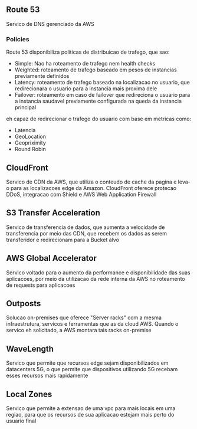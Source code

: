 
## Route 53

Servico de DNS gerenciado da AWS

### Policies

Route 53 disponibiliza politicas de distribuicao de trafego, que sao:
- Simple: Nao ha roteamento de trafego nem health checks
- Weighted: roteamento de trafego baseado em pesos de instancias previamente definidos
- Latency: roteamento de trafego baseado na localizacao no usuario, que redirecionara o usuario para a instancia mais proxima dele
- Failover: roteamento em caso de failover que redireciona o usuario para a instancia saudavel previamente configurada na queda da instancia principal

eh capaz de redirecionar o trafego do usuario com base em metricas como:
* Latencia
* GeoLocation
* Geopriximity
* Round Robin

## CloudFront

Servico de CDN da AWS, que utiliza o conteudo de cache da pagina e leva-o para as localizacoes edge da Amazon. CloudFront oferece protecao DDoS, integracao com Shield e AWS Web Application Firewall

## S3 Transfer Acceleration

Servico de transferencia de dados, que aumenta a velocidade de transferencia por meio das CDN, que recebem os dados as serem transferidor e redirecionam para a Bucket alvo

## AWS Global Accelerator

Servico voltado para o aumento da performance e disponibilidade das suas aplicacoes, por meio da utilizacao da rede interna da AWS no roteamento de requests para aplicacoes

## Outposts

Solucao on-premises que oferece "Server racks" com a mesma infraestrutura, servicos e ferramentas que as da cloud AWS. Quando o servico eh solicitado, a AWS montara tais racks on-premise

## WaveLength

Servico que permite que recursos edge sejam disponibilizados em datacenters 5G, o que permite que dispositivos utilizando 5G recebam esses recursos mais rapidamente

## Local Zones

Servico que permite a extensao de uma vpc para mais locais em uma regiao, para que os recursos de sua aplicacao estejam mais perto do usuario final